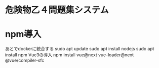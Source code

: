# 危険物乙４問題集システム


# npm導入
あとでdockerに統合する
sudo apt update
sudo apt install nodejs
sudo apt install npm
Vue3の導入
npm install vue@next vue-loader@next @vue/compiler-sfc




